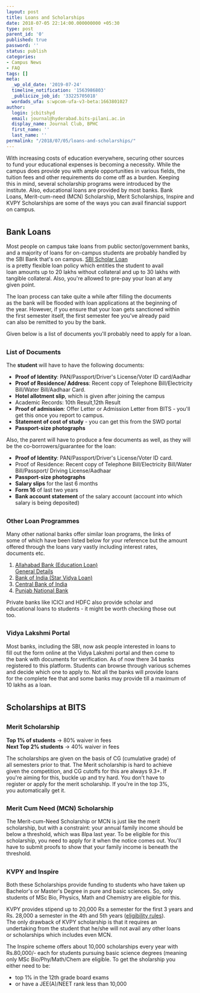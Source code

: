 ```yaml
---
layout: post
title: Loans and Scholarships
date: 2018-07-05 22:14:00.000000000 +05:30
type: post
parent_id: '0'
published: true
password: ''
status: publish
categories:
- Campus News
- FAQ
tags: []
meta:
  _wp_old_date: '2019-07-24'
  timeline_notification: '1563986803'
  _publicize_job_id: '33225705018'
  wordads_ufa: s:wpcom-ufa-v3-beta:1663801027
author:
  login: jcbitshyd
  email: journal@hyderabad.bits-pilani.ac.in
  display_name: Journal Club, BPHC
  first_name: ''
  last_name: ''
permalink: "/2018/07/05/loans-and-scholarships/"
---
```

<p><!-- wp:paragraph --></p>
<p>With increasing costs of education everywhere, securing other sources<br />
 to fund your educational expenses is becoming a necessity. While the<br />
campus does provide you with ample opportunities in various fields, the<br />
tuition fees and other requirements do come off as a burden. Keeping<br />
this in mind, several scholarship programs were introduced by the<br />
institute. Also, educational loans are provided by most banks. Bank<br />
Loans, Merit-cum-need (MCN) Scholarship, Merit Scholarships, Inspire and<br />
 KVPY Scholarships are some of the ways you can avail financial support<br />
on campus.</p>
<p><!-- /wp:paragraph --></p>
<p><!-- wp:heading {"level":1} --></p>
<h1><a href="https://github.com/journal-club/wiki-data/blob/master/loans-scholarships.md#bank-loans"></a></h1>
<p><!-- /wp:heading --></p>
<p><!-- wp:heading --></p>
<h2>Bank Loans</h2>
<p><!-- /wp:heading --></p>
<p><!-- wp:paragraph --></p>
<p>Most people on campus take loans from public sector/government banks,<br />
 and a majority of loans for on-campus students are probably handled by<br />
the SBI Bank that's on campus. <a href="https://www.sbi.co.in/portal/web/student-platform/scholar-loan">SBI Scholar Loan</a><br />
 is a pretty flexible loan policy which entitles the student to avail<br />
loan amounts up to 20 lakhs without collateral and up to 30 lakhs with<br />
tangible collateral. Also, you're allowed to pre-pay your loan at any<br />
given point.</p>
<p><!-- /wp:paragraph --></p>
<p><!-- wp:paragraph --></p>
<p>The loan process can take quite a while after filling the documents<br />
as the bank will be flooded with loan applications at the beginning of<br />
the year. However, if you ensure that your loan gets sanctioned within<br />
the first semester itself, the first semester fee you've already paid<br />
can also be remitted to you by the bank.</p>
<p><!-- /wp:paragraph --></p>
<p><!-- wp:paragraph --></p>
<p>Given below is a list of documents you'll probably need to apply for a loan.</p>
<p><!-- /wp:paragraph --></p>
<p><!-- wp:heading --></p>
<h2><a href="https://github.com/journal-club/wiki-data/blob/master/loans-scholarships.md#list-of-documents"></a></h2>
<p><!-- /wp:heading --></p>
<p><!-- wp:heading {"level":3} --></p>
<h3>List of Documents</h3>
<p><!-- /wp:heading --></p>
<p><!-- wp:paragraph --></p>
<p>The <strong>student</strong> will have to have the following documents:</p>
<p><!-- /wp:paragraph --></p>
<p><!-- wp:list --></p>
<ul>
<li><strong>Proof of Identity</strong>: PAN/Passport/Driver's License/Voter ID card/Aadhar</li>
<li><strong>Proof of Residence/ Address</strong>: Recent copy of Telephone Bill/Electricity Bill/Water Bill/Aadhaar Card.</li>
<li><strong>Hotel allotment slip</strong>, which is given after joining the campus</li>
<li>Academic Records: 10th Result,12th Result</li>
<li><strong>Proof of admission</strong>: Offer Letter or Admission Letter from BITS - you'll get this once you report to campus.</li>
<li><strong>Statement of cost of study</strong> - you can get this from the SWD portal</li>
<li><strong>Passport-size photographs</strong></li>
</ul>
<p><!-- /wp:list --></p>
<p><!-- wp:paragraph --></p>
<p>Also, the parent will have to produce a few documents as well, as they will be the co-borrowers/guarantee for the loan:</p>
<p><!-- /wp:paragraph --></p>
<p><!-- wp:list --></p>
<ul>
<li><strong>Proof of Identity</strong>: PAN/Passport/Driver's License/Voter ID card.</li>
<li>Proof of Residence: Recent copy of Telephone Bill/Electricity Bill/Water Bill/Passport/ Driving License/Aadhaar</li>
<li><strong>Passport-size photographs</strong></li>
<li><strong>Salary slips</strong> for the last 6 months</li>
<li><strong>Form 16</strong> of last two years</li>
<li><strong>Bank account statement</strong> of the salary account (account into which salary is being deposited)</li>
</ul>
<p><!-- /wp:list --></p>
<p><!-- wp:heading --></p>
<h2><a href="https://github.com/journal-club/wiki-data/blob/master/loans-scholarships.md#other-loan-programmes"></a></h2>
<p><!-- /wp:heading --></p>
<p><!-- wp:heading {"level":3} --></p>
<h3>Other Loan Programmes</h3>
<p><!-- /wp:heading --></p>
<p><!-- wp:paragraph --></p>
<p>Many other national banks offer similar loan programs, the links of<br />
some of which have been listed below for your reference but the amount<br />
offered through the loans vary vastly including interest rates,<br />
documents etc.</p>
<p><!-- /wp:paragraph --></p>
<p><!-- wp:list {"ordered":true} --></p>
<ol>
<li><a href="https://www.allahabadbank.in/english/Education_Loan.aspx">Allahabad Bank (Education Loan)<br />
General Details</a></li>
<li><a href="http://www.bankofindia.co.in/english/vidyaloan.aspx">Bank of India (Star Vidya Loan)</a></li>
<li><a href="https://www.centralbankofindia.co.in/English/cent_vidyarthi.aspx">Central Bank of India</a></li>
<li><a href="https://www.pnbindia.in/education.html">Punjab National Bank</a></li>
</ol>
<p><!-- /wp:list --></p>
<p><!-- wp:paragraph --></p>
<p>Private banks like ICICI and HDFC also provide scholar and<br />
educational loans to students - it might be worth checking those out<br />
too.</p>
<p><!-- /wp:paragraph --></p>
<p><!-- wp:heading --></p>
<h2><a href="https://github.com/journal-club/wiki-data/blob/master/loans-scholarships.md#vidya-lakshmi-portal"></a></h2>
<p><!-- /wp:heading --></p>
<p><!-- wp:heading {"level":3} --></p>
<h3>Vidya Lakshmi Portal</h3>
<p><!-- /wp:heading --></p>
<p><!-- wp:paragraph --></p>
<p>Most banks, including the SBI, now ask people interested in loans to<br />
fill out the form online at the Vidya Lakshmi portal and then come to<br />
the bank with documents for verification.  As of now there 34 banks<br />
registered to this platform. Students can browse through various schemes<br />
 and decide which one to apply to. Not all the banks will provide loans<br />
for the complete fee that and some banks may provide till a maximum of<br />
10 lakhs as a loan.</p>
<p><!-- /wp:paragraph --></p>
<p><!-- wp:heading {"level":1} --></p>
<h1><a href="https://github.com/journal-club/wiki-data/blob/master/loans-scholarships.md#scholarships-at-bits"></a></h1>
<p><!-- /wp:heading --></p>
<p><!-- wp:heading --></p>
<h2>Scholarships at BITS</h2>
<p><!-- /wp:heading --></p>
<p><!-- wp:heading --></p>
<h2><a href="https://github.com/journal-club/wiki-data/blob/master/loans-scholarships.md#merit-scholarship"></a></h2>
<p><!-- /wp:heading --></p>
<p><!-- wp:heading {"level":3} --></p>
<h3>Merit Scholarship</h3>
<p><!-- /wp:heading --></p>
<p><!-- wp:paragraph --></p>
<p><strong>Top 1% of students</strong> -&gt; 80% waiver in fees<br />
<strong>Next Top 2% students</strong> -&gt; 40% waiver in fees</p>
<p><!-- /wp:paragraph --></p>
<p><!-- wp:paragraph --></p>
<p>The scholarships are given on the basis of CG (cumulative grade) of<br />
all semesters prior to that. The Merit scholarship is hard to achieve<br />
given the competition, and CG cutoffs for this are always 9.3+. If<br />
you're aiming for this, buckle up and try hard. You don't have to<br />
register or apply for the merit scholarship. If you're in the top 3%,<br />
you automatically get it.</p>
<p><!-- /wp:paragraph --></p>
<p><!-- wp:heading --></p>
<h2><a href="https://github.com/journal-club/wiki-data/blob/master/loans-scholarships.md#merit-cum-need-mcn-scholarship"></a></h2>
<p><!-- /wp:heading --></p>
<p><!-- wp:heading {"level":3} --></p>
<h3>Merit Cum Need (MCN) Scholarship</h3>
<p><!-- /wp:heading --></p>
<p><!-- wp:paragraph --></p>
<p>The Merit-cum-Need Scholarship or MCN is just like the merit<br />
scholarship, but with a constraint: your annual family income should be<br />
below a threshold, which was 8lpa last year. To be eligible for this<br />
scholarship, you need to apply for it when the notice comes out. You'll<br />
have to submit proofs to show that your family income is beneath the<br />
threshold.</p>
<p><!-- /wp:paragraph --></p>
<p><!-- wp:heading --></p>
<h2><a href="https://github.com/journal-club/wiki-data/blob/master/loans-scholarships.md#kvpy-and-inspire"></a></h2>
<p><!-- /wp:heading --></p>
<p><!-- wp:heading {"level":3} --></p>
<h3>KVPY and Inspire</h3>
<p><!-- /wp:heading --></p>
<p><!-- wp:paragraph --></p>
<p>Both these Scholarships provide funding to students who have taken up<br />
 Bachelor's or Master's Degree in pure and basic sciences. So, only<br />
students of MSc Bio, Physics, Math and Chemistry are eligible for this.</p>
<p><!-- /wp:paragraph --></p>
<p><!-- wp:paragraph --></p>
<p>KVPY provides stipend up to 20,000 Rs a semester for the first 3 years and Rs. 28,000 a semester in the 4th and 5th years (<a href="http://www.kvpy.iisc.ernet.in/main/eligibility.htm">eligibility rules</a>).<br />
 The only drawback of KVPY scholarship is that it requires an<br />
undertaking from the student that he/she will not avail any other loans<br />
or scholarships which includes even MCN.</p>
<p><!-- /wp:paragraph --></p>
<p><!-- wp:paragraph --></p>
<p>The Inspire scheme offers about 10,000 scholarships every year with<br />
Rs.80,000/- each for students pursuing basic science degrees (meaning<br />
only MSc Bio/Phy/Math/Chem are eligible. To get the sholarship you<br />
either need to be:</p>
<p><!-- /wp:paragraph --></p>
<p><!-- wp:list --></p>
<ul>
<li>top 1% in the 12th grade board exams</li>
<li>or have a JEE(A)/NEET rank less than 10,000</li>
</ul>
<p><!-- /wp:list --></p>
